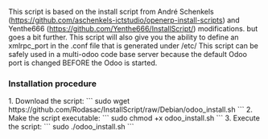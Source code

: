 This script is based on the install script from André Schenkels (https://github.com/aschenkels-ictstudio/openerp-install-scripts) and Yenthe666 (https://github.com/Yenthe666/InstallScript/) modifications.
but goes a bit further. This script will also give you the ability to define an xmlrpc_port in the .conf file that is generated under /etc/
This script can be safely used in a multi-odoo code base server because the default Odoo port is changed BEFORE the Odoo is started.

<h3>Installation procedure</h3>
1. Download the script:
```
sudo wget https://github.com/Rodasac/InstallScript/raw/Debian/odoo_install.sh
```
2. Make the script executable:
```
sudo chmod +x odoo_install.sh
```
3. Execute the script:
```
sudo ./odoo_install.sh
```
